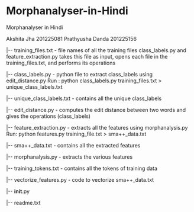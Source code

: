 Morphanalyser-in-Hindi
======================

Morphanalyser in Hindi

Akshita Jha 201225081
Prathyusha Danda 201225156


|-- training_files.txt - file names of all the training files
						 class_labels.py and feature_extraction.py takes this file as input, opens each file in the training_files.txt, and performs its operations

|-- class_labels.py - python file to extract class_labels using edit_distance.py 
					  Run : python class_labels.py training_files.txt > unique_class_labels.txt

|-- unique_class_labels.txt - contains all the unique class_labels

|-- edit_distance.py - computes the edit distance between two words and gives the operations (class_labels)

|-- feature_extraction.py - extracts all the features using morphanalysis.py
							Run: python features.py training_file.txt > sma++_data.txt

|-- sma++_data.txt - contains all the extracted features

|-- morphanalysis.py - extracts the various features

|-- training_tokens.txt - contains all the tokens of training data

|-- vectorize_features.py - code to vectorize sma++_data.txt

|-- __init__.py

|-- readme.txt

